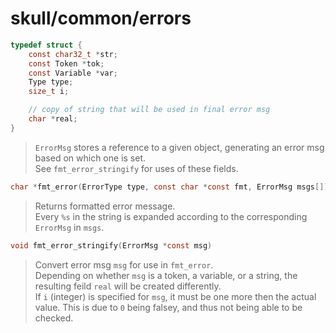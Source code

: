 # skull/common/errors

```c
typedef struct {
	const char32_t *str;
	const Token *tok;
	const Variable *var;
	Type type;
	size_t i;

	// copy of string that will be used in final error msg
	char *real;
}
```

> `ErrorMsg` stores a reference to a given object, generating an error msg based
> on which one is set.
> \
> See `fmt_error_stringify` for uses of these fields.

```c
char *fmt_error(ErrorType type, const char *const fmt, ErrorMsg msgs[])
```

> Returns formatted error message.
> \
> Every `%s` in the string is expanded according to the corresponding `ErrorMsg`
> in `msgs`.

```c
void fmt_error_stringify(ErrorMsg *const msg)
```

> Convert error msg `msg` for use in `fmt_error`.
> \
> Depending on whether `msg` is a token, a variable, or a string, the resulting
> feild `real` will be created differently.
> \
> If `i` (integer) is specified for `msg`, it must be one more then the actual
> value. This is due to `0` being falsey, and thus not being able to be checked.

